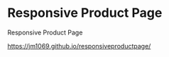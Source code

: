 # Responsive Product Page

Responsive Product Page

https://jm1069.github.io/responsiveproductpage/
